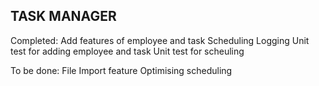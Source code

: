 ## TASK MANAGER
Completed:
    Add features of employee and task
    Scheduling
    Logging 
    Unit test for adding employee and task 
    Unit test for scheuling

To be done:
    File Import feature
    Optimising scheduling